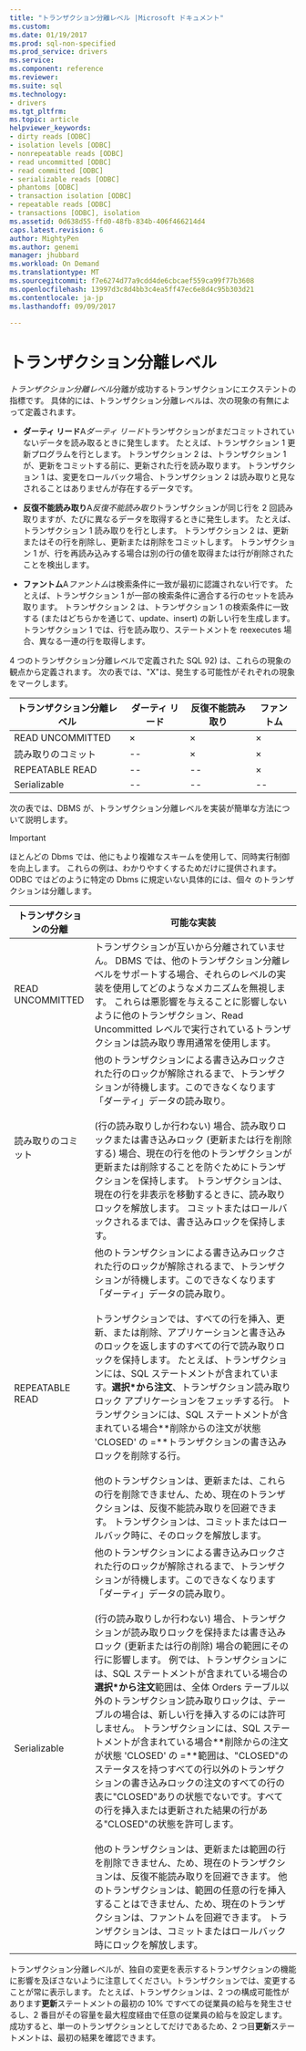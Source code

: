 ```yaml
---
title: "トランザクション分離レベル |Microsoft ドキュメント"
ms.custom: 
ms.date: 01/19/2017
ms.prod: sql-non-specified
ms.prod_service: drivers
ms.service: 
ms.component: reference
ms.reviewer: 
ms.suite: sql
ms.technology:
- drivers
ms.tgt_pltfrm: 
ms.topic: article
helpviewer_keywords:
- dirty reads [ODBC]
- isolation levels [ODBC]
- nonrepeatable reads [ODBC]
- read uncommitted [ODBC]
- read committed [ODBC]
- serializable reads [ODBC]
- phantoms [ODBC]
- transaction isolation [ODBC]
- repeatable reads [ODBC]
- transactions [ODBC], isolation
ms.assetid: 0d638d55-ffd0-48fb-834b-406f466214d4
caps.latest.revision: 6
author: MightyPen
ms.author: genemi
manager: jhubbard
ms.workload: On Demand
ms.translationtype: MT
ms.sourcegitcommit: f7e6274d77a9cdd4de6cbcaef559ca99f77b3608
ms.openlocfilehash: 13997d3c8d4bb3c4ea5ff47ec6e8d4c95b303d21
ms.contentlocale: ja-jp
ms.lasthandoff: 09/09/2017

---
```

# <a name="transaction-isolation-levels"></a>トランザクション分離レベル
*トランザクション分離レベル*分離が成功するトランザクションにエクステントの指標です。 具体的には、トランザクション分離レベルは、次の現象の有無によって定義されます。  
  
-   **ダーティ リード**A*ダーティ リード*トランザクションがまだコミットされていないデータを読み取るときに発生します。 たとえば、トランザクション 1 更新プログラムを行とします。 トランザクション 2 は、トランザクション 1 が、更新をコミットする前に、更新された行を読み取ります。 トランザクション 1 は、変更をロールバック場合、トランザクション 2 は読み取りと見なされることはありませんが存在するデータです。  
  
-   **反復不能読み取り**A*反復不能読み取り*トランザクションが同じ行を 2 回読み取りますが、たびに異なるデータを取得するときに発生します。 たとえば、トランザクション 1 読み取りを行とします。 トランザクション 2 は、更新またはその行を削除し、更新または削除をコミットします。 トランザクション 1 が、行を再読み込みする場合は別の行の値を取得または行が削除されたことを検出します。  
  
-   **ファントム**A*ファントム*は検索条件に一致が最初に認識されない行です。 たとえば、トランザクション 1 が一部の検索条件に適合する行のセットを読み取ります。 トランザクション 2 は、トランザクション 1 の検索条件に一致する (またはどちらかを通じて、update、insert) の新しい行を生成します。 トランザクション 1 では、行を読み取り、ステートメントを reexecutes 場合、異なる一連の行を取得します。  
  
 4 つのトランザクション分離レベルで定義された SQL 92) は、これらの現象の観点から定義されます。 次の表では、"X"は、発生する可能性がそれぞれの現象をマークします。  
  
|トランザクション分離レベル|ダーティ リード|反復不能読み取り|ファントム|  
|---------------------------------|-----------------|-------------------------|--------------|  
|READ UNCOMMITTED|×|×|×|  
|読み取りのコミット|--|×|×|  
|REPEATABLE READ|--|--|×|  
|Serializable|--|--|--|  
  
 次の表では、DBMS が、トランザクション分離レベルを実装が簡単な方法について説明します。  
  
> [!IMPORTANT]  
>  ほとんどの Dbms では、他にもより複雑なスキームを使用して、同時実行制御を向上します。 これらの例は、わかりやすくするためだけに提供されます。 ODBC ではどのように特定の Dbms に規定いない具体的には、個々 のトランザクションは分離します。  
  
|トランザクションの分離|可能な実装|  
|---------------------------|-----------------------------|  
|READ UNCOMMITTED|トランザクションが互いから分離されていません。 DBMS では、他のトランザクション分離レベルをサポートする場合、それらのレベルの実装を使用してどのようなメカニズムを無視します。 これらは悪影響を与えることに影響しないように他のトランザクション、Read Uncommitted レベルで実行されているトランザクションは読み取り専用通常を使用します。|  
|読み取りのコミット|他のトランザクションによる書き込みロックされた行のロックが解除されるまで、トランザクションが待機します。このできなくなります「ダーティ」データの読み取り。<br /><br /> (行の読み取りしか行わない) 場合、読み取りロックまたは書き込みロック (更新または行を削除する) 場合、現在の行を他のトランザクションが更新または削除することを防ぐためにトランザクションを保持します。 トランザクションは、現在の行を非表示を移動するときに、読み取りロックを解放します。 コミットまたはロールバックされるまでは、書き込みロックを保持します。|  
|REPEATABLE READ|他のトランザクションによる書き込みロックされた行のロックが解除されるまで、トランザクションが待機します。このできなくなります「ダーティ」データの読み取り。<br /><br /> トランザクションでは、すべての行を挿入、更新、または削除、アプリケーションと書き込みのロックを返しますのすべての行で読み取りロックを保持します。 たとえば、トランザクションには、SQL ステートメントが含まれています。**選択\*から注文**、トランザクション読み取りロック アプリケーションをフェッチする行。 トランザクションには、SQL ステートメントが含まれている場合**削除からの注文が状態 'CLOSED' の =**トランザクションの書き込みロックを削除する行。<br /><br /> 他のトランザクションは、更新または、これらの行を削除できません、ため、現在のトランザクションは、反復不能読み取りを回避できます。 トランザクションは、コミットまたはロールバック時に、そのロックを解放します。|  
|Serializable|他のトランザクションによる書き込みロックされた行のロックが解除されるまで、トランザクションが待機します。このできなくなります「ダーティ」データの読み取り。<br /><br /> (行の読み取りしか行わない) 場合、トランザクションが読み取りロックを保持または書き込みロック (更新または行の削除) 場合の範囲にその行に影響します。 例では、トランザクションには、SQL ステートメントが含まれている場合の**選択\*から注文**範囲は、全体 Orders テーブル以外のトランザクション読み取りロックは、テーブルの場合は、新しい行を挿入するのには許可しません。 トランザクションには、SQL ステートメントが含まれている場合**削除からの注文が状態 'CLOSED' の =**範囲は、"CLOSED"のステータスを持つすべての行以外のトランザクションの書き込みロックの注文のすべての行の表に"CLOSED"ありの状態でないです。すべての行を挿入または更新された結果の行がある"CLOSED"の状態を許可します。<br /><br /> 他のトランザクションは、更新または範囲の行を削除できません、ため、現在のトランザクションは、反復不能読み取りを回避できます。 他のトランザクションは、範囲の任意の行を挿入することはできません、ため、現在のトランザクションは、ファントムを回避できます。 トランザクションは、コミットまたはロールバック時にロックを解放します。|  
  
 トランザクション分離レベルが、独自の変更を表示するトランザクションの機能に影響を及ぼさないように注意してください。トランザクションでは、変更することが常に表示します。 たとえば、トランザクションは、2 つの構成可能性があります**更新**ステートメントの最初の 10% ですべての従業員の給与を発生させるし、2 番目がその容量を最大程度経由で任意の従業員の給与を設定します。 成功すると、単一のトランザクションとしてだけであるため、2 つ目**更新**ステートメントは、最初の結果を確認できます。

